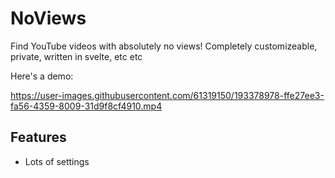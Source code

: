# NoViews

Find YouTube videos with absolutely no views! Completely customizeable, private, written in svelte, etc etc

Here's a demo:

https://user-images.githubusercontent.com/61319150/193378978-ffe27ee3-fa56-4359-8009-31d9f8cf4910.mp4


## Features
- Lots of settings
